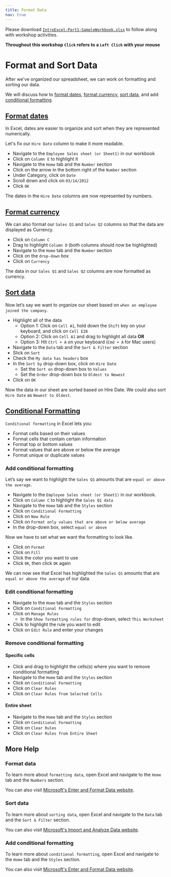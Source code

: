 ```yaml
---
title: Format Data
nav: true
---
```

Please download <a href="images/IntroExcel-Part1-SampleWorkbook.xlsx" target="_blank">`IntroExcel-Part1-SampleWorkbook.xlsx`</a> to follow along with workshop activities.

**Throughout this workshop `Click` refers to a `Left Click` with your mouse**

# Format and Sort Data

After we've organized our spreadsheet, we can work on formatting and sorting our data. 

We will discuss how to [format dates](#format-dates), [format currency](#format-currency), [sort data](#sort-data), and add [conditional formatting](#conditional-formatting).

## [Format dates](#format-dates)
In Excel, dates are easier to organize and sort when they are represented numerically.

Let's fix our `Hire Date` column to make it more readable.

* Navigate to the `Employee Sales sheet (or Sheet1)` in our workbook
* Click on `Column E` to highlight it
* Navigate to the `Home` tab and the `Number` section
* Click on the arrow in the bottom right of the `Number` section
* Under Category, click on `Date`
* Scroll down and click on `03/14/2012`
* Click `OK`

The dates in the `Hire Date` columns are now represented by numbers.

## [Format currency](#format-currency)
We can also format our `Sales Q1` and `Sales Q2` columns so that the data are displayed as Currency.
* Click on `Column C`
* Drag to highlight `Column D` (both columns should now be highlighted)
* Navigate to the `Home` tab and the `Number` section
* Click on the `drop-down` box
* Click on `Currency`

The data in our `Sales Q1` and `Sales Q2` columns are now formatted as currency.

## [Sort data](#sort-data)
Now let’s say we want to organize our sheet based on `when an employee joined the company`.
* Highlight all of the data
  * Option 1: Click on `Cell A1`, hold down the `Shift` key on your keyboard, and click on `Cell E28`
  * Option 2: Click on `Cell A1` and drag to highlight all data **OR**
  * Option 3: Hit `Ctrl + A` on your keyboard (`Cmd + A` for Mac users)
* Navigate to the `Data` tab and the `Sort & Filter` section
* Slick on `Sort`
* Check the `My data has headers` box
* In the `Sort by` drop-down box, click on `Hire Date`
  * Set the `Sort on` drop-down box to `Values`
  * Set the `Order` drop-down box to `Oldest to Newest`
* Click on `OK`

Now the data in our sheet are sorted based on Hire Date. We could also sort `Hire Date` as `Newest to Oldest`.

## [Conditional Formatting](#conditional-formatting)

`Conditional formatting` in Excel lets you:
* Format cells based on their values
* Format cells that contain certain information
* Format top or bottom values
* Format values that are above or below the average
* Format unique or duplicate values

### Add conditional formatting

Let’s say we want to highlight the `Sales Q1` amounts that are `equal or above the average`.
* Navigate to the `Employee Sales sheet (or Sheet1)` in our workbook.
* Click on `Column C` to highlight the `Sales Q1 data`
* Navigate to the `Home` tab and the `Styles` section
* Click on `Conditional Formatting`
* Click on `New Rule`
* Click on `Format only values that are above or below average`
* In the drop-down box, select `equal or above`

Now we have to set what we want the formatting to look like.
* Click on `Format`
* Click on `Fill`
* Click the color you want to use
* Click `OK`, then click `OK` again

We can now see that Excel has highlighted the `Sales Q1` amounts that are `equal or above the average` of our data.

### Edit conditional formatting
* Navigate to the `Home` tab and the `Styles` section
* Click on `Conditional Formatting`
* Click on `Manage Rules`
  * In the `Show formatting rules for` drop-down, select `This Worksheet`
* Click to highlight the rule you want to edit
* Click on `Edit Rule` and enter your changes

### Remove conditional formatting

#### Specific cells
* Click and drag to highlight the cells(s) where you want to remove conditional formatting
* Navigate to the `Home` tab and the `Styles` section
* Click on `Conditional Formatting`
* Click on `Clear Rules` 
* Click on `Clear Rules from Selected Cells`

#### Entire sheet
* Navigate to the `Home` tab and the `Styles` section
* Click on `Conditional Formatting`
* Click on `Clear Rules` 
* Click on `Clear Rules from Entire Sheet`

## More Help

### Format data
To learn more about `formatting data`, open Excel and navigate to the `Home` tab and the `Numbers` section. 

You can also visit <a href="https://support.office.com/en-us/article/enter-and-format-data-fef13169-0a84-4b92-a5ab-d856b0d7c1f7?ui=en-US&rs=en-US&ad=US#ID0EAABAAA=Format_data" target="_blank">Microsoft's Enter and Format Data website</a>.

### Sort data
To learn more about `sorting data`, open Excel and navigate to the `Data` tab and the `Sort & Filter` section.

You can also visit <a href="https://support.office.com/en-us/article/import-and-analyze-data-ccd3c4a6-272f-4c97-afbb-d3f27407fcde?ui=en-US&rs=en-US&ad=US#ID0EAABAAA=Sort_and_filter" target="_blank">Microsoft's Import and Analyze Data website</a>.

### Add conditional formatting
To learn more about `conditional formatting`, open Excel and navigate to the `Home` tab and the `Styles` section. 

You can also visit <a href="https://support.office.com/en-us/article/Enter-and-format-data-fef13169-0a84-4b92-a5ab-d856b0d7c1f7#ID0EAABAAA=Conditional_formatting" target="_blank">Microsoft's Enter and Format Data website</a>.
